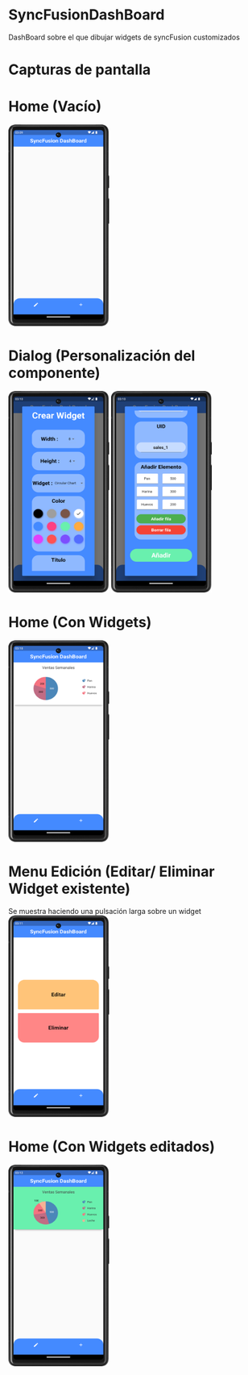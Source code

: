 # SyncFusionDashBoard
DashBoard sobre el que dibujar widgets de syncFusion customizados

# Capturas de pantalla

# Home (Vacío)
<img src="screens/screen_home.png" width="200" height="400">

# Dialog (Personalización del componente)
<img src="screens/screen_dialog.png" width="200" height="400">
<img src="screens/screen_dialog_2.png" width="200" height="400">

# Home (Con Widgets)
<img src="screens/screen_home_widgets.png" width="200" height="400">

# Menu Edición (Editar/ Eliminar Widget existente)
Se muestra haciendo una pulsación larga sobre un widget
<img src="screens/screen_edit_menu.png" width="200" height="400">

# Home (Con Widgets editados)
<img src="screens/screen_home_widgets_edited.png" width="200" height="400">
